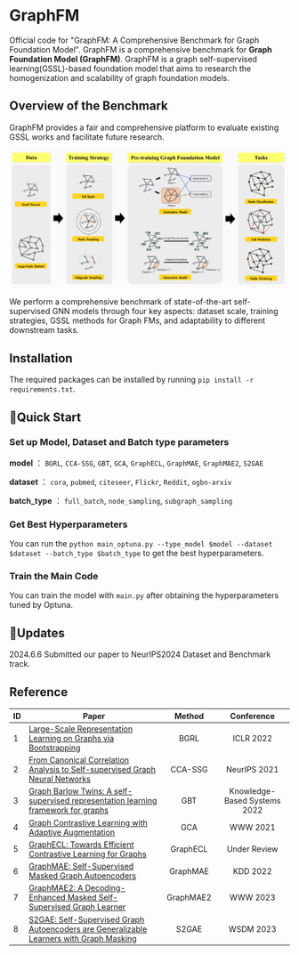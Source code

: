 # GraphFM
Official code for "GraphFM: A Comprehensive Benchmark for Graph Foundation Model". GraphFM is a comprehensive benchmark for **Graph Foundation Model (GraphFM)**. GraphFM is a graph self-supervised learning(GSSL)-based foundation model that aims to research the homogenization and scalability of graph foundation models.

## Overview of the Benchmark
GraphFM provides a fair and comprehensive platform to evaluate existing GSSL works and facilitate future research.

![architecture](https://github.com/NYUSHCS/GraphFM/blob/main/img/architecture.png)

We perform a comprehensive benchmark of state-of-the-art self-supervised GNN models through four key aspects: dataset scale, training strategies, GSSL methods for Graph FMs, and adaptability to different downstream tasks.

## Installation
The required packages can be installed by running `pip install -r requirements.txt`.

## 🚀Quick Start

### Set up Model, Dataset and Batch type parameters

**model** ： 
`BGRL`, `CCA-SSG`, `GBT`, `GCA`, `GraphECL`, `GraphMAE`, `GraphMAE2`, `S2GAE`

**dataset** ： 
`cora`, `pubmed`, `citeseer`, `Flickr`, `Reddit`, `ogbn-arxiv`

**batch_type** ：
`full_batch`, `node_sampling`, `subgraph_sampling`

### Get Best Hyperparameters
You can run the `python main_optuna.py --type_model $model --dataset $dataset --batch_type $batch_type` to get the best hyperparameters.

### Train the Main Code
You can train the model with `main.py` after obtaining the hyperparameters tuned by Optuna.

## 📱️Updates
2024.6.6 Submitted our paper to NeurIPS2024 Dataset and Benchmark track.

## Reference

| **ID** | **Paper** | **Method** | **Conference** |
|--------|---------|:----------:|:--------------:|
| 1      | [Large-Scale Representation Learning on Graphs via Bootstrapping](https://arxiv.org/abs/2102.06514)      |    BGRL     |   ICLR 2022    |
| 2      | [From Canonical Correlation Analysis to Self-supervised Graph Neural Networks](https://arxiv.org/abs/2106.12484) |    CCA-SSG     |   NeurIPS 2021    |
| 3      | [Graph Barlow Twins: A self-supervised representation learning framework for graphs](https://arxiv.org/abs/2106.02466)  |   GBT   |    Knowledge-Based Systems 2022    |
| 4      | [Graph Contrastive Learning with Adaptive Augmentation](https://arxiv.org/abs/2010.14945)  |    GCA    |  WWW 2021  |
| 5      | [GraphECL: Towards Efficient Contrastive Learning for Graphs](https://github.com/GraphECL/GraphECL)  |    GraphECL    | Under Review |
| 6      | [GraphMAE: Self-Supervised Masked Graph Autoencoders](https://arxiv.org/abs/2205.10803)  |  GraphMAE   |   KDD 2022    |
| 7      | [GraphMAE2: A Decoding-Enhanced Masked Self-Supervised Graph Learner](https://arxiv.org/abs/2304.04779)  |   GraphMAE2    |   WWW 2023    |
| 8      | [S2GAE: Self-Supervised Graph Autoencoders are Generalizable Learners with Graph Masking](https://dl.acm.org/doi/abs/10.1145/3539597.3570404) |   S2GAE    |    WSDM 2023    |
